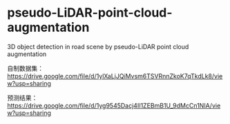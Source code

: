 # pseudo-LiDAR-point-cloud-augmentation
3D object detection in road scene by pseudo-LiDAR point cloud augmentation


自制数据集：https://drive.google.com/file/d/1ylXaLjJQiMvsm6TSVRnnZkoK7qTkdLk8/view?usp=sharing

预测结果：https://drive.google.com/file/d/1yg9545Dacj4II1ZEBmB1U_9dMcCn1NIA/view?usp=sharing
